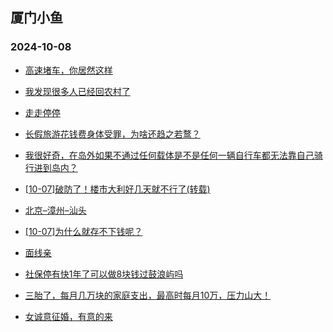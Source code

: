 ## 厦门小鱼 
### 2024-10-08

+ [高速堵车，你居然这样](http://bbs.xmfish.com/read-htm-tid-18249181.html)

+ [我发现很多人已经回农村了](http://bbs.xmfish.com/read-htm-tid-18249177.html)

+ [走走停停](http://bbs.xmfish.com/read-htm-tid-18249126.html)

+ [长假旅游花钱费身体受罪，为啥还趋之若鹜？](http://bbs.xmfish.com/read-htm-tid-18249174.html)

+ [我很好奇，在岛外如果不通过任何载体是不是任何一辆自行车都无法靠自己骑行进到岛内？](http://bbs.xmfish.com/read-htm-tid-18249231.html)

+ [[10-07]破防了！楼市大利好几天就不行了(转载)](http://bbs.xmfish.com/read-htm-tid-18249196.html)

+ [北京–漳州–汕头](http://bbs.xmfish.com/read-htm-tid-18249132.html)

+ [[10-07]为什么就存不下钱呢？](http://bbs.xmfish.com/read-htm-tid-18249173.html)

+ [面线亲](http://bbs.xmfish.com/read-htm-tid-18249142.html)

+ [社保停有快1年了可以做8块钱过鼓浪屿吗](http://bbs.xmfish.com/read-htm-tid-18249207.html)

+ [三胎了，每月几万块的家庭支出，最高时每月10万，压力山大！](http://bbs.xmfish.com/read-htm-tid-18249274.html)

+ [女诚意征婚，有意的来](http://bbs.xmfish.com/read-htm-tid-18249233.html)

